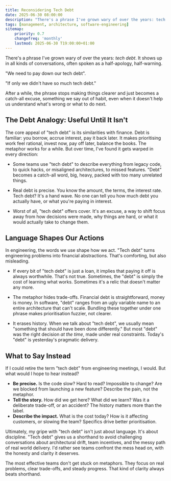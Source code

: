 ```yaml
---
title: Reconsidering Tech Debt
date: 2025-06-30 08:00:00
description: "There's a phrase I've grown wary of over the years: tech debt. It shows up in all kinds of conversations, often spoken as a half-apology, half-warning. The metaphor is sticky, and like most sticky things in engineering, I think it's started to obscure more than it reveals."
tags: [management, architecture, software-engineering]
sitemap:
    priority: 0.7
    changefreq: 'monthly'
    lastmod: 2025-06-30 T19:00:00+01:00
---
```


There's a phrase I've grown wary of over the years: *tech debt*. It shows up in all kinds of conversations, often spoken as a half-apology, half-warning.

"We need to pay down our tech debt".

"If only we didn't have so much tech debt."

After a while, the phrase stops making things clearer and just becomes a catch-all excuse, something we say out of habit, even when it doesn't help us understand what's wrong or what to do next.

## The Debt Analogy: Useful Until It Isn't

The core appeal of "tech debt" is its similarities with finance. Debt is familiar: you borrow, accrue interest, pay it back later. It makes prioritising work feel rational, invest now, pay off later, balance the books. The metaphor works for a while. But over time, I've found it gets warped in every direction:

- Some teams use "tech debt" to describe everything from legacy code, to quick hacks, or misaligned architectures, to missed features. "Debt" becomes a catch-all word, big, heavy, packed with too many unrelated things.

- Real debt is precise. You know the amount, the terms, the interest rate. Tech debt? It's a hand wave. No one can tell you how much debt you actually have, or what you're paying in interest.

- Worst of all, "tech debt" offers cover. It's an excuse, a way to shift focus away from how decisions were made, why things are hard, or what it would actually take to change them.

## Language Shapes Our Actions

In engineering, the words we use shape how we act. "Tech debt" turns engineering problems into financial abstractions. That's comforting, but also misleading.

- If every bit of "tech debt" is just a loan, it implies that paying it off is always worthwhile. That's not true. Sometimes, the "debt" is simply the cost of learning what works. Sometimes it's a relic that doesn't matter any more.

- The metaphor hides trade-offs. Financial debt is straightforward, money is money. In software, "debt" ranges from an ugly variable name to an entire architecture that can't scale. Bundling these together under one phrase makes prioritisation fuzzier, not clearer.

- It erases history. When we talk about "tech debt", we usually mean "something that should have been done differently." But most "debt" was the right decision *at the time*, made under real constraints. Today's "debt" is yesterday's pragmatic delivery.

## What to Say Instead

If I could retire the term "tech debt" from engineering meetings, I would. But what would I hope to hear instead?

- **Be precise.** Is the code slow? Hard to read? Impossible to change? Are we blocked from launching a new feature? Describe the pain, not the metaphor.
- **Tell the story.** How did we get here? What did we learn? Was it a deliberate trade-off, or an accident? The history matters more than the label.
- **Describe the impact.** What is the cost today? How is it affecting customers, or slowing the team? Specifics drive better prioritisation.

Ultimately, my gripe with "tech debt" isn't just about language. It's about discipline. "Tech debt" gives us a shorthand to avoid challenging conversations about architectural drift, team incentives, and the messy path of real world delivery. I'd rather see teams confront the mess head on, with the honesty and clarity it deserves.

The most effective teams don't get stuck on metaphors. They focus on real problems, clear trade-offs, and steady progress. That kind of clarity always beats shorthand.
